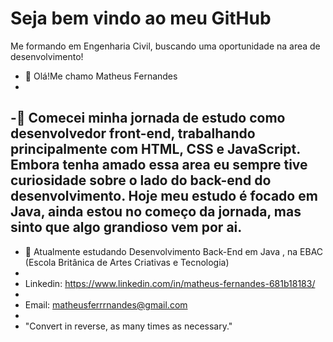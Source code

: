 # Seja bem vindo ao meu GitHub #

 Me formando em Engenharia Civil, buscando uma oportunidade na area de desenvolvimento!


- 👋 Olá!Me chamo Matheus Fernandes
- 
-🌱 Comecei minha jornada de estudo como desenvolvedor front-end, trabalhando principalmente com HTML, CSS e JavaScript. Embora tenha amado essa area eu sempre tive curiosidade sobre o lado do back-end do desenvolvimento. Hoje meu estudo é focado em Java, ainda estou no começo da jornada, mas sinto que algo grandioso vem por ai.
-
- 👀 Atualmente estudando Desenvolvimento Back-End em Java , na EBAC (Escola Britânica de Artes Criativas e Tecnologia) 
- 
- Linkedin: https://www.linkedin.com/in/matheus-fernandes-681b18183/
- 
- Email: matheusferrrnandes@gmail.com
- 
- "Convert in reverse, as many times as necessary."


